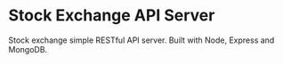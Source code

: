 # Stock Exchange API Server
Stock exchange simple RESTful API server. Built with Node, Express and MongoDB.
